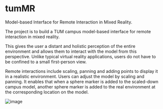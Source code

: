 # tumMR
Model-based Interface for Remote Interaction in Mixed Reality.

The project is to build a TUM campus model-based interface for remote interaction in mixed reality.

This gives the user a distant and holistic perception of the entire environment and allows them to interact with the model from this perspective. Unlike typical virtual reality applications, users do not have to be confined to a small first-person view. 

Remote interactions include scaling, panning and adding points to display it in a realistic environment. Users can adjust the model by scaling and panning. It enables that when a sphere marker is added to the scaled-down campus model, another sphere marker is added to the real environment at the corresponding location on the model. 




![image](https://github.com/xyuhuang/tumMR/assets/62503076/15c44cfb-250f-403b-9ec4-98666783561e)
